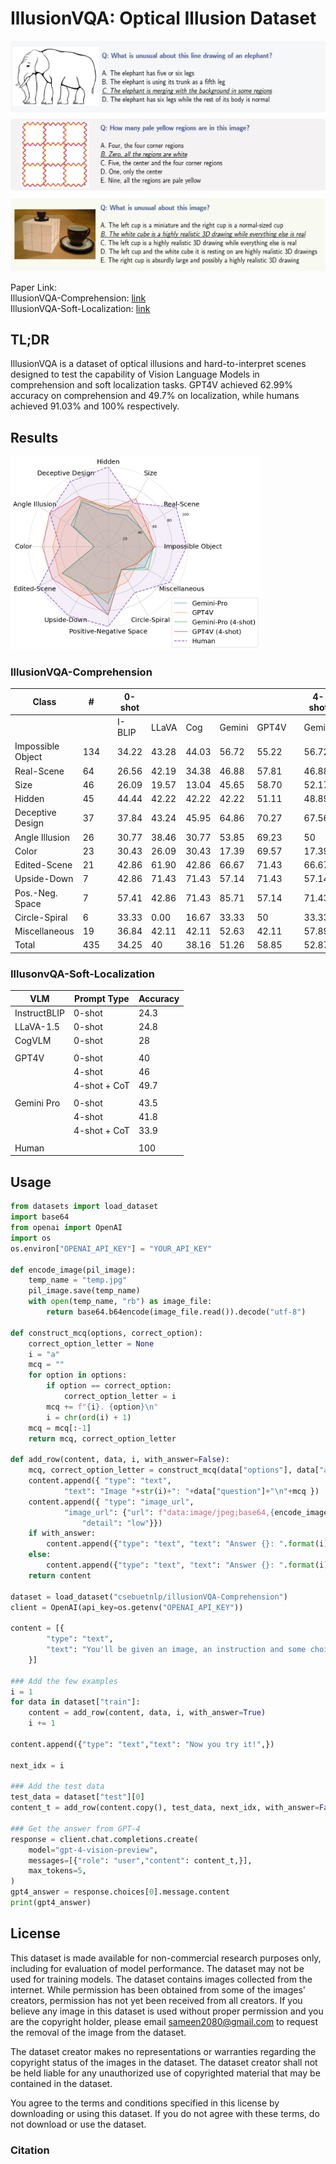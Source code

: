 # IllusionVQA: Optical Illusion Dataset
<img src="https://github.com/csebuetnlp/IllusionVQA/blob/main/assets/example.png?raw=true" width=650>

Paper Link: <br>
IllusionVQA-Comprehension:     [link](https://huggingface.co/datasets/csebuetnlp/illusionVQA-Comprehension) <br>
IllusionVQA-Soft-Localization: [link](https://huggingface.co/datasets/csebuetnlp/illusionVQA-Soft-Localization)<br>

## TL;DR
IllusionVQA is a dataset of optical illusions and hard-to-interpret scenes designed to test the capability of Vision Language Models in comprehension and soft localization tasks. GPT4V achieved 62.99% accuracy on comprehension and 49.7% on localization, while humans achieved 91.03% and 100% respectively.


## Results
<img src="https://github.com/csebuetnlp/IllusionVQA/blob/main/assets/spider_graph_3.png?raw=true" width=400>

### IllusionVQA-Comprehension
| Class            | #   | | 0-shot |       |      |        |       | | 4-shot |       | | Human |
|------------------|-----|-|--------|-------|------|--------|-------|-|--------|-------|-|-------|
|                  |     | | I-BLIP | LLaVA | Cog  | Gemini | GPT4V | | Gemini | GPT4V | |       |
| Impossible Object| 134 | | 34.22  | 43.28 | 44.03| 56.72  | 55.22 | | 56.72  | 58.96 | | 98.51 |
| Real-Scene       | 64  | | 26.56  | 42.19 | 34.38| 46.88  | 57.81 | | 46.88  | 54.69 | | 98.44 |
| Size             | 46  | | 26.09  | 19.57 | 13.04| 45.65  | 58.70 | | 52.17  | 69.57 | | 63.04 |
| Hidden           | 45  | | 44.44  | 42.22 | 42.22| 42.22  | 51.11 | | 48.89  | 46.67 | | 100   |
| Deceptive Design | 37  | | 37.84  | 43.24 | 45.95| 64.86  | 70.27 | | 67.56  | 72.97 | | 94.59 |
| Angle Illusion   | 26  | | 30.77  | 38.46 | 30.77| 53.85  | 69.23 | | 50     | 84.62 | | 84.62 |
| Color            | 23  | | 30.43  | 26.09 | 30.43| 17.39  | 69.57 | | 17.39  | 82.61 | | 60.87 |
| Edited-Scene     | 21  | | 42.86  | 61.90 | 42.86| 66.67  | 71.43 | | 66.67  | 80.95 | | 100   |
| Upside-Down      | 7   | | 42.86  | 71.43 | 71.43| 57.14  | 71.43 | | 57.14  | 71.43 | | 100   |
| Pos.-Neg. Space  | 7   | | 57.41  | 42.86 | 71.43| 85.71  | 57.14 | | 71.43  | 85.71 | | 100   |
| Circle-Spiral    | 6   | | 33.33  | 0.00  | 16.67| 33.33  | 50    | | 33.33  | 33.33 | | 66.67 |
| Miscellaneous    | 19  | | 36.84  | 42.11 | 42.11| 52.63  | 42.11 | | 57.89  | 42.11 | | 89.47 |
| Total            | 435 | | 34.25  | 40    | 38.16| 51.26  | 58.85 | | 52.87  | 62.99 | | 91.03 |

### IllusonvQA-Soft-Localization
| VLM         | Prompt Type   | Accuracy |
|-------------|---------------|----------|
| InstructBLIP| 0-shot        | 24.3     |
| LLaVA-1.5   | 0-shot        | 24.8     |
| CogVLM      | 0-shot        | 28       |
|             |               |          |
| GPT4V       | 0-shot        | 40       |
|             | 4-shot        | 46       |
|             | 4-shot + CoT  | 49.7     |
|             |               |          |
| Gemini Pro  | 0-shot        | 43.5     |
|             | 4-shot        | 41.8     |
|             | 4-shot + CoT  | 33.9     |
|             |               |          |
| Human       |               | 100      |
## Usage
```python
from datasets import load_dataset
import base64
from openai import OpenAI
import os
os.environ["OPENAI_API_KEY"] = "YOUR_API_KEY"

def encode_image(pil_image):
    temp_name = "temp.jpg"
    pil_image.save(temp_name)
    with open(temp_name, "rb") as image_file:
        return base64.b64encode(image_file.read()).decode("utf-8")

def construct_mcq(options, correct_option):
    correct_option_letter = None
    i = "a"
    mcq = ""
    for option in options:
        if option == correct_option:
            correct_option_letter = i
        mcq += f"{i}. {option}\n"
        i = chr(ord(i) + 1)
    mcq = mcq[:-1]
    return mcq, correct_option_letter

def add_row(content, data, i, with_answer=False):  
    mcq, correct_option_letter = construct_mcq(data["options"], data["answer"])
    content.append({ "type": "text",
            "text": "Image "+str(i)+": "+data["question"]+"\n"+mcq })
    content.append({ "type": "image_url",
            "image_url": {"url": f"data:image/jpeg;base64,{encode_image(data["image"])}",
                "detail": "low"}})
    if with_answer:
        content.append({"type": "text", "text": "Answer {}: ".format(i)+correct_option_letter})
    else:
        content.append({"type": "text", "text": "Answer {}: ".format(i), })
    return content

dataset = load_dataset("csebuetnlp/illusionVQA-Comprehension")
client = OpenAI(api_key=os.getenv("OPENAI_API_KEY"))

content = [{
        "type": "text",
        "text": "You'll be given an image, an instruction and some choices. You have to select the correct one. Do not explain your reasoning. Answer with the option's letter from the given choices directly. Here are a few examples:",
    }]

### Add the few examples
i = 1
for data in dataset["train"]:
    content = add_row(content, data, i, with_answer=True)
    i += 1

content.append({"type": "text","text": "Now you try it!",})

next_idx = i

### Add the test data
test_data = dataset["test"][0]
content_t = add_row(content.copy(), test_data, next_idx, with_answer=False)

### Get the answer from GPT-4
response = client.chat.completions.create(
    model="gpt-4-vision-preview",
    messages=[{"role": "user","content": content_t,}],
    max_tokens=5,
)
gpt4_answer = response.choices[0].message.content
print(gpt4_answer)
```

## License
This dataset is made available for non-commercial research purposes only, including for evaluation of model performance. The dataset may not be used for training models. The dataset contains images collected from the internet. While permission has been obtained from some of the images' creators, permission has not yet been received from all creators. If you believe any image in this dataset is used without proper permission and you are the copyright holder, please email sameen2080@gmail.com to request the removal of the image from the dataset.

The dataset creator makes no representations or warranties regarding the copyright status of the images in the dataset. The dataset creator shall not be held liable for any unauthorized use of copyrighted material that may be contained in the dataset.

You agree to the terms and conditions specified in this license by downloading or using this dataset. If you do not agree with these terms, do not download or use the dataset.


### Citation
